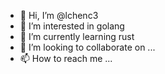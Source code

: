 - 👋 Hi, I’m @lchenc3
- 👀 I’m interested in golang
- 🌱 I’m currently learning rust
- 💞️ I’m looking to collaborate on ...
- 📫 How to reach me ...

<!---
lchenc3/lchenc3 is a ✨ special ✨ repository because its `README.md` (this file) appears on your GitHub profile.
You can click the Preview link to take a look at your changes.
--->
